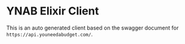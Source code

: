 # YNAB Elixir Client

This is an auto generated client based on the swagger document for `https://api.youneedabudget.com/`.
